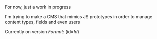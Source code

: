 For now, just a work in progress

I'm trying to make a CMS that mimics JS prototypes
in order to manage content types, fields and even users

Currently on version $Format:%d$  (id=$Id$)

